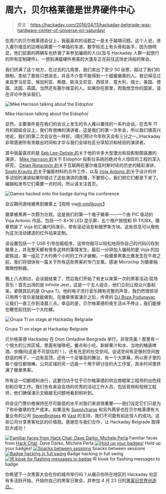 # 周六，贝尔格莱德是世界硬件中心

> 原文：<https://hackaday.com/2016/04/11/hackaday-belgrade-was-hardware-center-of-universe-on-saturday/>

在周六的贝尔格莱德会议上，我最喜欢的话题之一是关于越境问题。这个人说，进入塞尔维亚的边境站需要一个单独的车道，数字标志上有头骨和扳手，因为很明显，他们前面的两辆车也挤满了来参加骗局的人(以及与 Hackaday 人群一起旅行的所有定制硬件)。一想到满载硬件黑客的大篷车正在前往这场史诗般的聚会。

我们挤满了这个地方，在过去的几周里，我们卖出了至少 50 张票，超过了我们的限制，卖给了那些只想进去，并且不介意不能得到一个甜蜜徽章的人。我记得见过来自罗马尼亚、保加利亚、希腊、斯洛文尼亚、西班牙、意大利、瑞士、美国、德国、法国、英国，当然还有塞尔维亚的人。如果你在那里，而我想念你的国家，请在评论中告诉我们。

![Mike Harrison talking about the Eidophor](img/0ba86f3d8c21036f04ecee969f07b1e2.png)

Mike Harrison talking about the Eidophor

显然，主要事件是在我们的会议上发生的令人难以置信的一系列会谈。在去年 11 月的超级会议上，我们有很棒的演讲者，这是我们的第一次年会，所以我们很高兴地说，我们的第二次会议也一样好。(我们预计今年秋天会有三分之一。)Hackaday 非常感谢所有贡献出时间和才华与我们全球社区分享知识和经验的演讲者。

其中我最喜欢的是 [Seb Lee-Delisle 的](http://seb.ly/)关于他的许多大型激光和投影制图装置的演讲， [Mike Harrison 的](http://www.electricstuff.co.uk/)关于 Eidophor 投影仪系统的绝对令人惊叹的工程的深入研究， [Dejan Ristanovic 的](https://en.wikipedia.org/wiki/Dejan_Ristanovi%C4%87)关于互联网在塞尔维亚时断时续的历史的精彩演讲， [Sophi Kravitz 的](https://hackaday.io/sophikravitz)关于偏振材料的合作工作，以及 [Voja Antonic 的](https://hackaday.io/voja)关于设计的许多试验的演讲如果你错过了这些演讲的直播，不要担心，我们把它们都录下来了。编辑和发布它们需要一点时间，所以请关注首页。

![Games hacked onto the badge during the conference ](img/9db69c210909ab905460d7441fbb69ab.png)

会议期间游戏被黑到徽章上【视频 via[@ nmiljkovic](https://twitter.com/nmiljkovic/status/718784010424610816)】

徽章被黑再一次蔚为壮观。这是我们的第一个电子徽章——一个由 PIC 驱动的 Voja Antonic 作品，包括一个 8×16 LED 显示屏、五个用户按钮和 IR TX/RX。徽章预装了 Voja 的汇编代码演示，带有滚动消息和俄罗斯方块。这些信息可以用他为这次活动建造的红外站来定制。

该设置包括一个 USB 引导加载程序，这样你就可以轻松地将你自己的代码闪存到徽章上，并且整天都有很多这样的事情发生。最后一分钟加入骗局的是 Voja 的加密挑战，第一组花了大约两个小时的工作才破解。一般徽章黑客比赛发生在午夜之前，我们将很快有一篇关于所有这些黑客的专门文章。感谢 Microchip 为徽章捐赠微控制器。

晚上八点刚过，会谈就结束了，然后我们开始了有史以来第一次的黑客活动:现场音乐！首先出场的是 Infinite Jest，这是一个五人组合，他们立刻让观众兴奋起来。紧随其后的是 Grupa TI，他的电子流行音乐拥有完整的声音，我仍然很惊讶只用两个音乐家就能做到。在徽章黑客演示之后，传奇的 [DJ Boza Podunavac](http://happyness4ns.tripod.com/clubbing/djs/BozaPodunavac/boza.htm) 让我们一直工作到凌晨三点。幸运的是，贝尔格莱德的夜生活从不停止，我们能够在睡觉前找到一个大陀螺。

![Grupa TI on stage at Hackaday Belgrade](img/9c951e30f3cb709e5b4691c83baa522f.png)

Grupa TI on stage at Hackaday Belgrade

贝尔格莱德 Hackaday 在 Dom Omladine Beograda 举行，非常完美！那里有一个很大的公共区域，里面有咖啡吧、餐点和小吃、新鲜果汁和水、当地的桶装啤酒、衣帽间(这是不可低估的！)，还有充足的社交空间。谈话空间有足够的空间放舒适的椅子，一边有高顶，还有一个足够高的舞台，有一个大屏幕，所以房子里的每个座位都很棒。公共区域的另一边是一个用于研讨会的大工作室，其余时间里挤满了徽章黑客。

所有这一切都顺利进行，这要归功于位于贝尔格莱德的供应商框架工程师的出色规划和日常工作。我们也有来自会场的优秀的活动工作人员，包括音频和视频工程师，他们确保演示文稿被无问题地看到和听到。

将会议门票价格保持在尽可能低的水平对我们来说很重要——我们设定它们只是为了弥补徽章的生产成本。如果没有 [Supplyframe](http://supplyframe.com/) 和另外两家也在贝尔格莱德有大量业务的公司 [SevenBridges](https://www.sbgenomics.com/) 和 [Vast](http://www.vast.com/) 的支持，我们不可能有如此惊人的成功。这些公司分享黑客社区的价值观。感谢您与我们合作，让 Hackaday Belgrade 取得巨大成功！

 [![Familiar faces from Hack Chat: Dave Darko, Michele Perla](img/57290ed0cf263b422b72c17449938736.png "DSC_0832small")](https://hackaday.com/2016/04/11/hackaday-belgrade-was-hardware-center-of-universe-on-saturday/dsc_0832small/) Familiar faces from [Hack Chat](https://hackaday.io/project/5373-hacker-channel): Dave Darko, Michele Perla [![Hold up your badges!](img/9ba4433b303ed74525cf9c8d28d2fb39.png "DSC_0879small")](https://hackaday.com/2016/04/11/hackaday-belgrade-was-hardware-center-of-universe-on-saturday/dsc_0879small/) Hold up your badges! [![Snacks between sessions](img/9dda6ca4d7518ea54e33bde4b66b1086.png "DSC_0883small")](https://hackaday.com/2016/04/11/hackaday-belgrade-was-hardware-center-of-universe-on-saturday/dsc_0883small/) Snacks between sessions [![Badge hacking in full swing](img/bd6204dd7cfc3b2cbabece459ab864ed.png "DSC_0887small")](https://hackaday.com/2016/04/11/hackaday-belgrade-was-hardware-center-of-universe-on-saturday/dsc_0887small/) Badge hacking in full swing [![IR kiosk for flashing messages to badge](img/6fa0582e394fc413d92946ae59e20787.png "ir-kiosk-for-custom-badge-messages")](https://hackaday.com/2016/04/11/hackaday-belgrade-was-hardware-center-of-universe-on-saturday/ir-kiosk-for-custom-badge-messages/) IR kiosk for flashing messages to badge

你希望下一次黑客大会在你的城市举行吗？从展示你所在地区的 Hackaday 社区有多活跃开始。开始你自己的黑客日聚会，并参加 4 月 23 日的[黑客日世界创造日。](https://hackaday.io/event/10664-hackaday-world-create-day-2016)